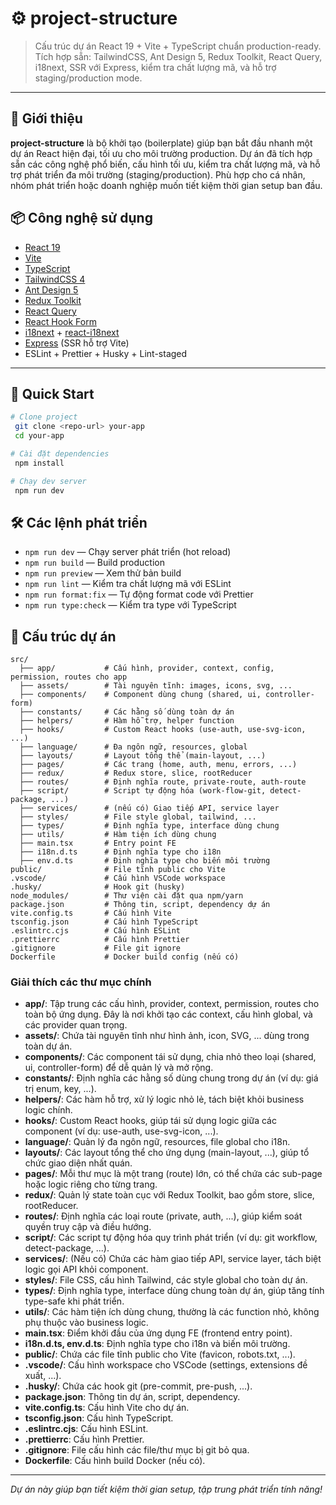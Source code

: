 # ⚙️ project-structure

> Cấu trúc dự án React 19 + Vite + TypeScript chuẩn production-ready.  
> Tích hợp sẵn: TailwindCSS, Ant Design 5, Redux Toolkit, React Query, i18next, SSR với Express, kiểm tra chất lượng mã, và hỗ trợ staging/production mode.

---

## 📝 Giới thiệu

**project-structure** là bộ khởi tạo (boilerplate) giúp bạn bắt đầu nhanh một dự án React hiện đại, tối ưu cho môi trường production. Dự án đã tích hợp sẵn các công nghệ phổ biến, cấu hình tối ưu, kiểm tra chất lượng mã, và hỗ trợ phát triển đa môi trường (staging/production). Phù hợp cho cá nhân, nhóm phát triển hoặc doanh nghiệp muốn tiết kiệm thời gian setup ban đầu.

## 📦 Công nghệ sử dụng

- [React 19](https://react.dev/)
- [Vite](https://vitejs.dev/)
- [TypeScript](https://www.typescriptlang.org/)
- [TailwindCSS 4](https://tailwindcss.com/)
- [Ant Design 5](https://ant.design/)
- [Redux Toolkit](https://redux-toolkit.js.org/)
- [React Query](https://react-query.tanstack.com/)
- [React Hook Form](https://react-hook-form.com/)
- [i18next](https://www.i18next.com/) + [react-i18next](https://react.i18next.com/)
- [Express](https://expressjs.com/) (SSR hỗ trợ Vite)
- ESLint + Prettier + Husky + Lint-staged

---

## 🚀 Quick Start

```sh
# Clone project
 git clone <repo-url> your-app
 cd your-app

# Cài đặt dependencies
 npm install

# Chạy dev server
 npm run dev
```

## 🛠️ Các lệnh phát triển

- `npm run dev` — Chạy server phát triển (hot reload)
- `npm run build` — Build production
- `npm run preview` — Xem thử bản build
- `npm run lint` — Kiểm tra chất lượng mã với ESLint
- `npm run format:fix` — Tự động format code với Prettier
- `npm run type:check` — Kiểm tra type với TypeScript

## 📁 Cấu trúc dự án

```text
src/
  ├── app/           # Cấu hình, provider, context, config, permission, routes cho app
  ├── assets/        # Tài nguyên tĩnh: images, icons, svg, ...
  ├── components/    # Component dùng chung (shared, ui, controller-form)
  ├── constants/     # Các hằng số dùng toàn dự án
  ├── helpers/       # Hàm hỗ trợ, helper function
  ├── hooks/         # Custom React hooks (use-auth, use-svg-icon, ...)
  ├── language/      # Đa ngôn ngữ, resources, global
  ├── layouts/       # Layout tổng thể (main-layout, ...)
  ├── pages/         # Các trang (home, auth, menu, errors, ...)
  ├── redux/         # Redux store, slice, rootReducer
  ├── routes/        # Định nghĩa route, private-route, auth-route
  ├── script/        # Script tự động hóa (work-flow-git, detect-package, ...)
  ├── services/      # (nếu có) Giao tiếp API, service layer
  ├── styles/        # File style global, tailwind, ...
  ├── types/         # Định nghĩa type, interface dùng chung
  ├── utils/         # Hàm tiện ích dùng chung
  ├── main.tsx       # Entry point FE
  ├── i18n.d.ts      # Định nghĩa type cho i18n
  ├── env.d.ts       # Định nghĩa type cho biến môi trường
public/              # File tĩnh public cho Vite
.vscode/             # Cấu hình VSCode workspace
.husky/              # Hook git (husky)
node_modules/        # Thư viện cài đặt qua npm/yarn
package.json         # Thông tin, script, dependency dự án
vite.config.ts       # Cấu hình Vite
tsconfig.json        # Cấu hình TypeScript
.eslintrc.cjs        # Cấu hình ESLint
.prettierrc          # Cấu hình Prettier
.gitignore           # File git ignore
Dockerfile           # Docker build config (nếu có)
```

### Giải thích các thư mục chính

- **app/**: Tập trung các cấu hình, provider, context, permission, routes cho toàn bộ ứng dụng. Đây là nơi khởi tạo các context, cấu hình global, và các provider quan trọng.
- **assets/**: Chứa tài nguyên tĩnh như hình ảnh, icon, SVG, ... dùng trong toàn dự án.
- **components/**: Các component tái sử dụng, chia nhỏ theo loại (shared, ui, controller-form) để dễ quản lý và mở rộng.
- **constants/**: Định nghĩa các hằng số dùng chung trong dự án (ví dụ: giá trị enum, key, ...).
- **helpers/**: Các hàm hỗ trợ, xử lý logic nhỏ lẻ, tách biệt khỏi business logic chính.
- **hooks/**: Custom React hooks, giúp tái sử dụng logic giữa các component (ví dụ: use-auth, use-svg-icon, ...).
- **language/**: Quản lý đa ngôn ngữ, resources, file global cho i18n.
- **layouts/**: Các layout tổng thể cho ứng dụng (main-layout, ...), giúp tổ chức giao diện nhất quán.
- **pages/**: Mỗi thư mục là một trang (route) lớn, có thể chứa các sub-page hoặc logic riêng cho từng trang.
- **redux/**: Quản lý state toàn cục với Redux Toolkit, bao gồm store, slice, rootReducer.
- **routes/**: Định nghĩa các loại route (private, auth, ...), giúp kiểm soát quyền truy cập và điều hướng.
- **script/**: Các script tự động hóa quy trình phát triển (ví dụ: git workflow, detect-package, ...).
- **services/**: (Nếu có) Chứa các hàm giao tiếp API, service layer, tách biệt logic gọi API khỏi component.
- **styles/**: File CSS, cấu hình Tailwind, các style global cho toàn dự án.
- **types/**: Định nghĩa type, interface dùng chung toàn dự án, giúp tăng tính type-safe khi phát triển.
- **utils/**: Các hàm tiện ích dùng chung, thường là các function nhỏ, không phụ thuộc vào business logic.
- **main.tsx**: Điểm khởi đầu của ứng dụng FE (frontend entry point).
- **i18n.d.ts, env.d.ts**: Định nghĩa type cho i18n và biến môi trường.
- **public/**: Chứa các file tĩnh public cho Vite (favicon, robots.txt, ...).
- **.vscode/**: Cấu hình workspace cho VSCode (settings, extensions đề xuất, ...).
- **.husky/**: Chứa các hook git (pre-commit, pre-push, ...).
- **package.json**: Thông tin dự án, script, dependency.
- **vite.config.ts**: Cấu hình Vite cho dự án.
- **tsconfig.json**: Cấu hình TypeScript.
- **.eslintrc.cjs**: Cấu hình ESLint.
- **.prettierrc**: Cấu hình Prettier.
- **.gitignore**: File cấu hình các file/thư mục bị git bỏ qua.
- **Dockerfile**: Cấu hình build Docker (nếu có).

---

_Dự án này giúp bạn tiết kiệm thời gian setup, tập trung phát triển tính năng!_
